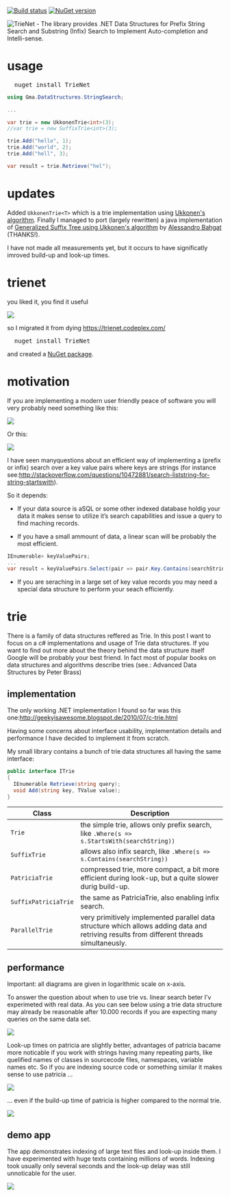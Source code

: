 [![Build status](https://ci.appveyor.com/api/projects/status/4ruj2ijq2uc0pu2m/branch/master?svg=true)](https://ci.appveyor.com/project/gmamaladze/trienet/branch/master) [![NuGet version](https://badge.fury.io/nu/TrieNet.svg)](https://badge.fury.io/nu/TrieNet)

![TrieNet - The library provides .NET Data Structures for Prefix String Search and Substring (Infix) Search to Implement Auto-completion and Intelli-sense.](/img/trienet.png)

# usage

<pre>
  nuget install TrieNet
</pre>

```csharp
using Gma.DataStructures.StringSearch;
	
...

var trie = new UkkonenTrie<int>(3);
//var trie = new SuffixTrie<int>(3);

trie.Add("hello", 1);
trie.Add("world", 2);
trie.Add("hell", 3);

var result = trie.Retrieve("hel");
```

# updates

Added `UkkonenTrie<T>` which is a trie implementation
using [Ukkonen's algorithm](https://en.wikipedia.org/wiki/Ukkonen%27s_algorithm).
Finally I managed to port (largely rewritten) a java implementation
of [Generalized Suffix Tree using Ukkonen's algorithm](https://github.com/abahgat/suffixtree)
by [Alessandro Bahgat](https://github.com/abahgat) (THANKS!).

I have not made all measurements yet, but it occurs to have significatly imroved build-up and look-up times.

# trienet

you liked it, you find it useful

![](/img/reviews.png)

so I migrated it from dying https://trienet.codeplex.com/

<pre>
  nuget install TrieNet
</pre>

and created a [NuGet package](https://www.nuget.org/packages/TrieNet/).

# motivation

If you are implementing a modern user friendly peace of software you will very probably need something like this:

![](/img/trie-example.png)

Or this:

![](/img/trie-example_2.png)

I have seen manyquestions about an efficient way of implementing a (prefix or infix) search over a key value pairs where
keys are strings (for instance see:http://stackoverflow.com/questions/10472881/search-liststring-for-string-startswith).

So it depends:

* If your data source is aSQL or some other indexed database holdig your data it makes sense to utilize it’s search
  capabilities and issue a query to find maching records.

* If you have a small ammount of data, a linear scan will be probably the most efficient.

```csharp
IEnumerable> keyValuePairs;
...
var result = keyValuePairs.Select(pair => pair.Key.Contains(searchString));
``` 

* If you are seraching in a large set of key value records you may need a special data structure to perform your seach
  efficiently.

# trie

There is a family of data structures reffered as Trie. In this post I want to focus on a c# implementations and usage of
Trie data structures. If you want to find out more about the theory behind the data structure itself Google will be
probably your best friend. In fact most of popular books on data structures and algorithms describe tries (see.:
Advanced Data Structures by Peter Brass)

## implementation

The only working .NET implementation I found so far was this one:http://geekyisawesome.blogspot.de/2010/07/c-trie.html

Having some concerns about interface usability, implementation details and performance I have decided to implement it
from scratch.

My small library contains a bunch of trie data structures all having the same interface:

```csharp
public interface ITrie
{
  IEnumerable Retrieve(string query);
  void Add(string key, TValue value);
}
```

Class|Description
-----|-------------
`Trie` | the simple trie, allows only prefix search, like `.Where(s => s.StartsWith(searchString))`
`SuffixTrie` | allows also infix search, like `.Where(s => s.Contains(searchString))`
`PatriciaTrie` | compressed trie, more compact, a bit more efficient during look-up, but a quite slower durig build-up.
`SuffixPatriciaTrie` | the same as PatriciaTrie, also enabling infix search.
`ParallelTrie` | very primitively implemented parallel data structure which allows adding data and retriving results from different threads simultaneusly.

## performance

Important: all diagrams are given in logarithmic scale on x-axis.

To answer the question about when to use trie vs. linear search beter I’v experimeted with real data.
As you can see below using a trie data structure may already be reasonable after 10.000 records if you are expecting
many queries on the same data set.

![](/img/trie-look-up1.png)

Look-up times on patricia are slightly better, advantages of patricia bacame more noticable if you work with strings
having many repeating parts, like quelified names of classes in sourcecode files, namespaces, variable names etc. So if
you are indexing source code or something similar it makes sense to use patricia …

![](/img/trie-look-up2.png)

… even if the build-up time of patricia is higher compared to the normal trie.

![](/img/trie-build-up1.png)

## demo app

The app demonstrates indexing of large text files and look-up inside them. I have experimented with huge texts
containing millions of words. Indexing took usually only several seconds and the look-up delay was still unnoticable for
the user.

![](/img/trie-demo-app.png)

